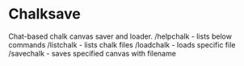 # Chalksave

Chat-based chalk canvas saver and loader. 
/helpchalk - lists below commands
/listchalk - lists chalk files
/loadchalk <filename> - loads specific file
/savechalk <canvas ID> <filename> - saves specified canvas with filename
